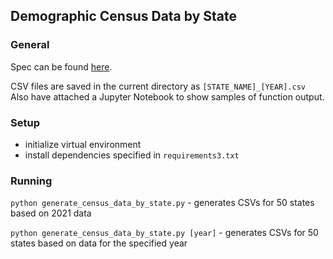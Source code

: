 ## Demographic Census Data by State

### General
Spec can be found [here](https://docs.google.com/document/d/16SBPGHY_kbDQLDR4tlT1_5sBnIhIpfFftw5X8WJhvEE/edit).


CSV files are saved in the current directory as `[STATE_NAME]_[YEAR].csv`
Also have attached a Jupyter Notebook to show samples of function output.
### Setup
* initialize virtual environment
* install dependencies specified in `requirements3.txt`

### Running
`python generate_census_data_by_state.py` - generates CSVs for 50 states based on 2021 data

`python generate_census_data_by_state.py [year]` - generates CSVs for 50 states based on data for the specified year
